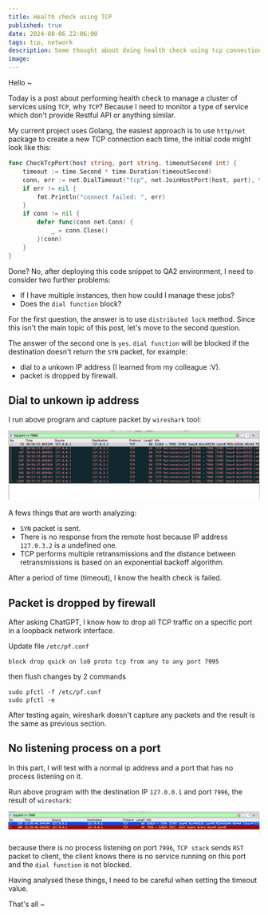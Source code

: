 ```yaml
---
title: Health check using TCP
published: true
date: 2024-08-06 22:06:00
tags: tcp, network
description: Some thought about doing health check using tcp connection
image: 
---
```


Hello ~

Today is a post about performing health check to manage a cluster of services using `TCP`, why `TCP`? Because I need to monitor a type of service which don't provide Restful API or anything similar.

My current project uses Golang, the easiest approach is to use `http/net` package to create a new TCP connection each time, the initial code might look like this:

```go
func CheckTcpPort(host string, port string, timeoutSecond int) {
	timeout := time.Second * time.Duration(timeoutSecond)
	conn, err := net.DialTimeout("tcp", net.JoinHostPort(host, port), timeout)
	if err != nil {
		fmt.Println("connect failed: ", err)
	}
	if conn != nil {
		defer func(conn net.Conn) {
			_ = conn.Close()
		}(conn)
	}
}
```

Done? No, after deploying this code snippet to QA2 environment, I need to consider two further problems:

- If I have multiple instances, then how could I manage these jobs?
- Does the `dial function` block?

For the first question, the answer is to use `distributed lock` method. Since this isn't the main topic of this post, let's move to the second question.

The answer of the second one is `yes`. `dial function` will be blocked if the destination doesn't return the `SYN` packet, for example:

- dial to a unkown IP address (I learned from my colleague :V).
- packet is dropped by firewall.

## Dial to unkown ip address

I run above program and capture packet by `wireshark` tool:

![wirehsark-dial-to-unknown-ip](img/unknow-ip.png)

A fews things that are worth analyzing:

- `SYN` packet is sent.
- There is no response from the remote host because IP address `127.0.3.2` is a undefined one.
- TCP performs multiple retransmissions and the distance between retransmissions is based on an exponential backoff algorithm.

After a period of time (timeout), I know the health check is failed.

## Packet is dropped by firewall

After asking ChatGPT, I know how to drop all TCP traffic on a specific port in a loopback network interface.

Update file `/etc/pf.conf` 

```vim
block drop quick on lo0 proto tcp from any to any port 7995
```

then flush changes by 2 commands

```shell
sudo pfctl -f /etc/pf.conf
sudo pfctl -e
```

After testing again, wireshark doesn't capture any packets and the result is the same as previous section.

## No listening process on a port

In this part, I will test with a normal ip address and a port that has no process listening on it.

Run above program with the destination IP `127.0.0.1` and port `7996`, the result of `wireshark`:

![wirehsark-dial-to-know-ip](img/no-listen-process.png)

because there is no process listening on port `7996`, `TCP stack` sends `RST` packet to client, the client knows there is no service running on this port and the `dial function` is not blocked. 

Having analysed these things, I need to be careful when setting the timeout value.

That's all ~